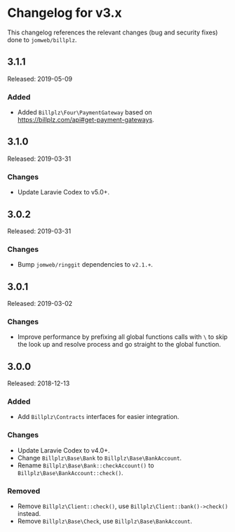 # Changelog for v3.x

This changelog references the relevant changes (bug and security fixes) done to `jomweb/billplz`.

## 3.1.1

Released: 2019-05-09

### Added

* Added `Billplz\Four\PaymentGateway` based on <https://billplz.com/api#get-payment-gateways>.

## 3.1.0

Released: 2019-03-31

### Changes

* Update Laravie Codex to v5.0+.

## 3.0.2

Released: 2019-03-31

### Changes

* Bump `jomweb/ringgit` dependencies to `v2.1.+`.

## 3.0.1

Released: 2019-03-02

### Changes

* Improve performance by prefixing all global functions calls with `\` to skip the look up and resolve process and go straight to the global function.

## 3.0.0

Released: 2018-12-13

### Added

* Add `Billplz\Contracts` interfaces for easier integration.

### Changes

* Update Laravie Codex to v4.0+.
* Change `Billplz\Base\Bank` to `Billplz\Base\BankAccount`.
* Rename `Billplz\Base\Bank::checkAccount()` to `Billplz\Base\BankAccount::check()`.

### Removed

* Remove `Billplz\Client::check()`, use `Billplz\Client::bank()->check()` instead.
* Remove `Billplz\Base\Check`, use `Billplz\Base\BankAccount`.
